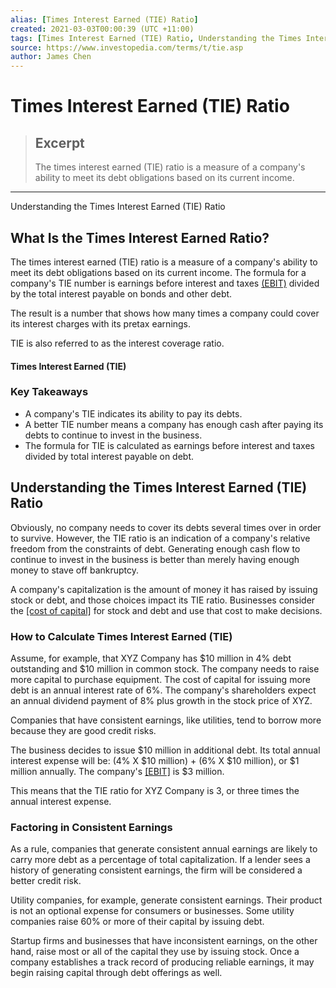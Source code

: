 ```yaml
---
alias: [Times Interest Earned (TIE) Ratio]
created: 2021-03-03T00:00:39 (UTC +11:00)
tags: [Times Interest Earned (TIE) Ratio, Understanding the Times Interest Earned (TIE) Ratio]
source: https://www.investopedia.com/terms/t/tie.asp
author: James Chen
---
```


# Times Interest Earned (TIE) Ratio

> ## Excerpt
> The times interest earned (TIE) ratio is a measure of a company's ability to meet its debt obligations based on its current income.

---

Understanding the Times Interest Earned (TIE) Ratio
## What Is the Times Interest Earned Ratio?

The times interest earned (TIE) ratio is a measure of a company's ability to meet its debt obligations based on its current income. The formula for a company's TIE number is earnings before interest and taxes [(EBIT)](https://www.investopedia.com/terms/e/ebit.asp) divided by the total interest payable on bonds and other debt.

The result is a number that shows how many times a company could cover its interest charges with its pretax earnings.

TIE is also referred to as the interest coverage ratio.

#### Times Interest Earned (TIE)

### Key Takeaways

-   A company's TIE indicates its ability to pay its debts.
-   A better TIE number means a company has enough cash after paying its debts to continue to invest in the business.
-   The formula for TIE is calculated as earnings before interest and taxes divided by total interest payable on debt.

## Understanding the Times Interest Earned (TIE) Ratio

Obviously, no company needs to cover its debts several times over in order to survive. However, the TIE ratio is an indication of a company's relative freedom from the constraints of debt. Generating enough cash flow to continue to invest in the business is better than merely having enough money to stave off bankruptcy.

A company's capitalization is the amount of money it has raised by issuing stock or debt, and those choices impact its TIE ratio. Businesses consider the [[cost of capital]](https://www.investopedia.com/terms/c/costofcapital.asp) for stock and debt and use that cost to make decisions.

### How to Calculate Times Interest Earned (TIE)

Assume, for example, that XYZ Company has $10 million in 4% debt outstanding and $10 million in common stock. The company needs to raise more capital to purchase equipment. The cost of capital for issuing more debt is an annual interest rate of 6%. The company's shareholders expect an annual dividend payment of 8% plus growth in the stock price of XYZ.

Companies that have consistent earnings, like utilities, tend to borrow more because they are good credit risks.

The business decides to issue $10 million in additional debt. Its total annual interest expense will be: (4% X $10 million) + (6% X $10 million), or $1 million annually. The company's [[EBIT]](https://www.investopedia.com/articles/06/ebitda.asp) is $3 million.

This means that the TIE ratio for XYZ Company is 3, or three times the annual interest expense.

### Factoring in Consistent Earnings

As a rule, companies that generate consistent annual earnings are likely to carry more debt as a percentage of total capitalization. If a lender sees a history of generating consistent earnings, the firm will be considered a better credit risk.

Utility companies, for example, generate consistent earnings. Their product is not an optional expense for consumers or businesses. Some utility companies raise 60% or more of their capital by issuing debt.

Startup firms and businesses that have inconsistent earnings, on the other hand, raise most or all of the capital they use by issuing stock. Once a company establishes a track record of producing reliable earnings, it may begin raising capital through debt offerings as well.
